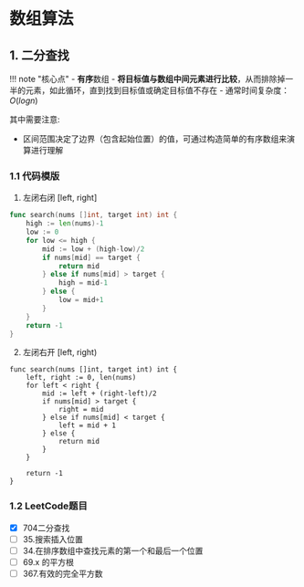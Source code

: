 # 数组算法

## 1. 二分查找

!!! note "核心点"
    - **有序**数组
    - **将目标值与数组中间元素进行比较**，从而排除掉一半的元素，如此循环，直到找到目标值或确定目标值不存在
    - 通常时间复杂度：$O(logn)$

其中需要注意:

- 区间范围决定了边界（包含起始位置）的值，可通过构造简单的有序数组来演算进行理解

### 1.1 代码模版

1. 左闭右闭 [left, right]

```go
func search(nums []int, target int) int {
    high := len(nums)-1
    low := 0
    for low <= high {
        mid := low + (high-low)/2
        if nums[mid] == target {
            return mid
        } else if nums[mid] > target {
            high = mid-1
        } else {
            low = mid+1
        }
    }
    return -1
}
```

2. 左闭右开 [left, right)

```golang
func search(nums []int, target int) int {
	left, right := 0, len(nums)
	for left < right {
		mid := left + (right-left)/2
		if nums[mid] > target {
			right = mid
		} else if nums[mid] < target {
			left = mid + 1
		} else {
			return mid
		}
	}

	return -1
}
```


### 1.2 LeetCode题目

- [x] 704二分查找
- [ ] 35.搜索插入位置 
- [ ] 34.在排序数组中查找元素的第一个和最后一个位置 
- [ ] 69.x 的平方根 
- [ ] 367.有效的完全平方数